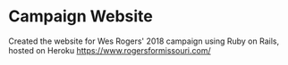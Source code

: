 # Campaign Website
Created the website for Wes Rogers' 2018 campaign using Ruby on Rails, hosted on Heroku https://www.rogersformissouri.com/
